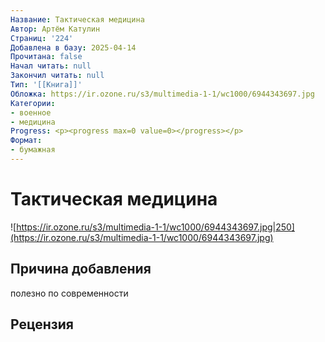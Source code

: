 ```yaml
---
Название: Тактическая медицина
Автор: Артём Катулин
Страниц: '224'
Добавлена в базу: 2025-04-14
Прочитана: false
Начал читать: null
Закончил читать: null
Тип: '[[Книга]]'
Обложка: https://ir.ozone.ru/s3/multimedia-1-1/wc1000/6944343697.jpg
Категории:
- военное
- медицина
Progress: <p><progress max=0 value=0></progress></p>
Формат:
- бумажная
---
```

# Тактическая медицина

![https://ir.ozone.ru/s3/multimedia-1-1/wc1000/6944343697.jpg|250](https://ir.ozone.ru/s3/multimedia-1-1/wc1000/6944343697.jpg)

## Причина добавления

полезно по современности

## Рецензия